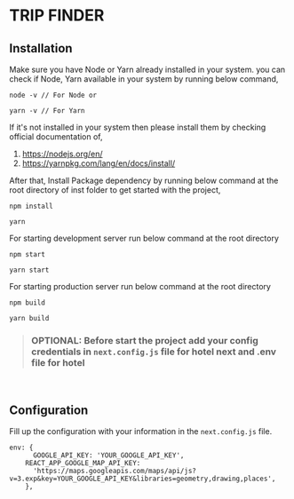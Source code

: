 # TRIP FINDER

## Installation

Make sure you have Node or Yarn already installed in your system. you can check if Node, Yarn available in your system by running below command,

```
node -v // For Node or

yarn -v // For Yarn
```

If it's not installed in your system then please install them by checking official documentation of,

1. https://nodejs.org/en/
2. https://yarnpkg.com/lang/en/docs/install/

After that, Install Package dependency by running below command at the root directory of inst folder to get started with the project,

```
npm install

yarn
```

For starting development server run below command at the root directory

```
npm start

yarn start
```

For starting production server run below command at the root directory

```
npm build

yarn build
```

> ### OPTIONAL: Before start the project add your config credentials in `next.config.js` file for hotel next and .env file for hotel

<br/>

## Configuration

Fill up the configuration with your information in the `next.config.js` file.

```
env: {
      GOOGLE_API_KEY: 'YOUR_GOOGLE_API_KEY',
    REACT_APP_GOOGLE_MAP_API_KEY:
      'https://maps.googleapis.com/maps/api/js?v=3.exp&key=YOUR_GOOGLE_API_KEY&libraries=geometry,drawing,places',
    },
```
